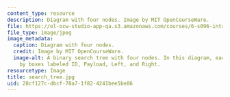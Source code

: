 ```yaml
---
content_type: resource
description: Diagram with four nodes. Image by MIT OpenCourseWare.
file: https://ol-ocw-studio-app-qa.s3.amazonaws.com/courses/6-s096-introduction-to-c-and-c-january-iap-2013/28cf127cdbcf78a71f824241bee5be86_search_tree.jpg
file_type: image/jpeg
image_metadata:
  caption: Diagram with four nodes.
  credit: Image by MIT OpenCourseWare.
  image-alt: A binary search tree with four nodes. In this diagram, each node is represented
    by boxes labeled ID, Payload, Left, and Right.
resourcetype: Image
title: search_tree.jpg
uid: 28cf127c-dbcf-78a7-1f82-4241bee5be86
---
```

